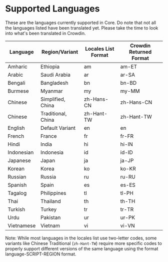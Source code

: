# Supported Languages

These are the languages currently supported in Core. Do note that not all the languages listed have been translated yet. Please take the time to look into what's been translated in Crowdin.

| Language   | Region/Variant     | Locales List Format | Crowdin Returned Format |
| ---------- | ------------------ | ------------------- | ----------------------- |
| Amharic    | Ethiopia           | am                  | am-ET                   |
| Arabic     | Saudi Arabia       | ar                  | ar-SA                   |
| Bengali    | Bangladesh         | bn                  | bn-BD                   |
| Burmese    | Myanmar            | my                  | my-MM                   |
| Chinese    | Simplified, China  | zh-Hans-CN          | zh-Hans-CN              |
| Chinese    | Traditional, China | zh-Hant-TW          | zh-Hant-TW              |
| English    | Default Variant    | en                  | en                      |
| French     | France             | fr                  | fr-FR                   |
| Hindi      | India              | hi                  | hi-IN                   |
| Indonesian | Indonesia          | id                  | id-ID                   |
| Japanese   | Japan              | ja                  | ja-JP                   |
| Korean     | Korea              | ko                  | ko-KR                   |
| Russian    | Russia             | ru                  | ru-RU                   |
| Spanish    | Spain              | es                  | es-ES                   |
| Tagalog    | Philippines        | tl                  | tl-PH                   |
| Thai       | Thailand           | th                  | th-TH                   |
| Turkish    | Turkey             | tr                  | tr-TR                   |
| Urdu       | Pakistan           | ur                  | ur-PK                   |
| Vietnamese | Vietnam            | vi                  | vi-VN                   |

Note: While most languages in the locales list use two-letter codes, some variants like Chinese Traditional (`zh-Hant-TW`) require more specific codes to properly support different versions of the same language using the format language-SCRIPT-REGION format.

